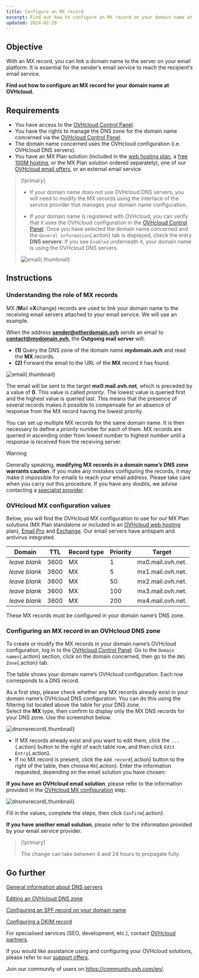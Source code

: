 ```yaml
---
title: Configure an MX record
excerpt: Find out how to configure an MX record on your domain name at OVHcloud
updated: 2024-02-29
---
```


## Objective

With an MX record, you can link a domain name to the server on your email platform. It is essential for the sender’s email service to reach the recipient’s email service.

**Find out how to configure an MX record for your domain name at OVHcloud.**

## Requirements

- You have access to the [OVHcloud Control Panel](/links//manager).
- You have the rights to manage the DNS zone for the domain name concerned via the [OVHcloud Control Panel](/links//manager).
- The domain name concerned uses the OVHcloud configuration (i.e. OVHcloud DNS servers).
- You have an MX Plan solution (included in the [web hosting plan](https://www.ovhcloud.com/en-gb/web-hosting/), a [free 100M hosting](https://www.ovhcloud.com/en-gb/domains/free-web-hosting/), or the MX Plan solution ordered separately), one of our [OVHcloud email offers](https://www.ovhcloud.com/en-gb/emails/), or an external email service.

> [!primary]
>
> - If your domain name does not use OVHcloud DNS servers, you will need to modify the MX records using the interface of the service provider that manages your domain name configuration.
>
> - If your domain name is registered with OVHcloud, you can verify that it uses the OVHcloud configuration in the [OVHcloud Control Panel](/links//manager). Once you have selected the domain name concerned and the `General information`{.action} tab is displayed, check the entry **DNS servers**: If you see `Enabled` underneath it, your domain name is using the OVHcloud DNS servers.
>
> ![email](images/dns-servers-enabled.png){.thumbnail}

## Instructions

### Understanding the role of MX records 

MX (**M**ail e**X**change) records are used to link your domain name to the receiving email servers attached to your email service. We will use an example.

When the address **sender@otherdomain.ovh** sends an email to **contact@mydomain.ovh**, the **Outgoing mail server** will:
- **(1)** Query the DNS zone of the domain name **mydomain.ovh** and read the **MX** records.
- **(2)** Forward the email to the URL of the **MX** record it has found.

![email](images/mx-dns-resolution.png){.thumbnail}

The email will be sent to the target **mx0.mail.ovh.net**, which is preceded by a value of **0**. This value is called *priority*. The lowest value is queried first and the highest value is queried last. This means that the presence of several records makes it possible to compensate for an absence of response from the MX record having the lowest priority.

You can set up multiple MX records for the same domain name. It is then necessary to define a *priority* number for each of them. MX records are queried in ascending order from lowest number to highest number until a response is received from the receiving server.

> [!warning]
>
> Generally speaking, **modifying MX records in a domain name’s DNS zone warrants caution**. If you make any mistakes configuring the records, it may make it impossible for emails to reach your email address. Please take care when you carry out this procedure.
> If you have any doubts, we advise contacting a [specialist provider](/links//partner).

### OVHcloud MX configuration values <a name="mxovhcloud"></a>

Below, you will find the OVHcloud MX configuration to use for our MX Plan solutions (MX Plan standalone or included in an [OVHcloud web hosting](https://www.ovhcloud.com/en-gb/web-hosting/) plan), [Email Pro](https://www.ovhcloud.com/en-gb/emails/email-pro/) and [Exchange](https://www.ovhcloud.com/en-gb/emails/). Our email servers have antispam and antivirus integrated.

|Domain|TTL|Record type|Priority|Target|
|---|---|---|---|---|
|*leave blank*|3600|MX|1|mx0.mail.ovh.net.|
|*leave blank*|3600|MX|5|mx1.mail.ovh.net.|
|*leave blank*|3600|MX|50|mx2.mail.ovh.net.|
|*leave blank*|3600|MX|100|mx3.mail.ovh.net.|
|*leave blank*|3600|MX|200|mx4.mail.ovh.net.|

These MX records must be configured in your domain name’s DNS zone.

### Configuring an MX record in an OVHcloud DNS zone

To create or modify the MX records in your domain name’s OVHcloud configuration, log in to the [OVHcloud Control Panel](/links//manager). Go to the `Domain names`{.action} section, click on the domain concerned, then go to the `DNS Zone`{.action} tab.

The table shows your domain name’s OVHcloud configuration. Each row corresponds to a DNS record.

As a first step, please check whether any MX records already exist in your domain name’s OVHcloud DNS configuration. You can do this using the filtering list located above the table for your DNS zone.<br>
Select the **MX** type, then confirm to display only the MX DNS records for your DNS zone. Use the screenshot below.

![dnsmxrecord](images/mx-entries-research.png){.thumbnail}

- If MX records already exist and you want to edit them, click the `...`{.action} button to the right of each table row, and then click `Edit Entry`{.action}.
- If no MX record is present, click the `Add record`{.action} button to the right of the table, then choose `MX`{.action}. Enter the information requested, depending on the email solution you have chosen:

**If you have an OVHcloud email solution**, please refer to the information provided in the [OVHcloud MX configuration](#mxovhcloud) step.

![dnsmxrecord](images/modify-a-dns-zone-record-mx-step-1.png){.thumbnail}

Fill in the values, complete the steps, then click `Confirm`{.action}.

**If you have another email solution**, please refer to the information provided by your email service provider.

> [!primary]
>
> The change can take between 4 and 24 hours to propagate fully.
>

## Go further

[General information about DNS servers](/pages/web_cloud/domains/dns_server_general_information)

[Editing an OVHcloud DNS zone](/pages/web_cloud/domains/dns_zone_edit)

[Configuring an SPF record on your domain name](/pages/web_cloud/domains/dns_zone_spf)

[Configuring a DKIM record](/pages/web_cloud/domains/dns_zone_dkim)

For specialised services (SEO, development, etc.), contact [OVHcloud partners](/links//partner).

If you would like assistance using and configuring your OVHcloud solutions, please refer to our [support offers](/links//support).

Join our community of users on <https://community.ovh.com/en/>.
